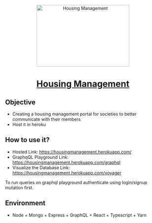 <p align="center">
  <img  alt="Housing Management" height="200px" width="300px" src="https://omghcontent.affino.com/AcuCustom/Sitename/DAM/094/ALMO-MIN_MainIH.jpg">
</p>

<h1 align="center"><a href="https://housingmanagement.herokuapp.com/">Housing Management</a></h1>

## Objective
- Creating a housing management portal for societies to better communicate with their members
- Host it in heroku

## How to use it?
- Hosted Link: https://housingmanagement.herokuapp.com/
- GraphqQL Playground Link: https://housingmanagement.herokuapp.com/graphql
- Visualize the Database Link: https://housingmanagement.herokuapp.com/voyager

To run queries on graphql playground authenticate using login/signup mutation first.

## Environment
- Node + Mongo + Express + GraphQL + React + Typescript + Yarn
